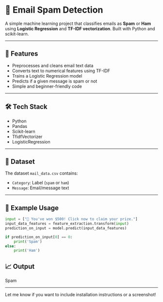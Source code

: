# 📧 Email Spam Detection

A simple machine learning project that classifies emails as **Spam** or **Ham** using **Logistic Regression** and **TF-IDF vectorization**. Built with Python and scikit-learn.

---

## 🚀 Features

- Preprocesses and cleans email text data
- Converts text to numerical features using TF-IDF
- Trains a Logistic Regression model
- Predicts if a given message is spam or not
- Simple and beginner-friendly code

---

## 🛠️ Tech Stack

- Python
- Pandas
- Scikit-learn
- TfidfVectorizer
- LogisticRegression

---

## 📂 Dataset

The dataset `mail_data.csv` contains:
- `Category`: Label (`spam` or `ham`)
- `Message`: Email/message text

---

## 📌 Example Usage

```python
input = ["🎉 You've won $500! Click now to claim your prize."]
input_data_features = feature_extraction.transform(input)
prediction_on_input = model.predict(input_data_features)

if prediction_on_input[0] == 0:
    print('Spam')
else:
    print('Ham')
```
## 📈 Output
Spam

---

Let me know if you want to include installation instructions or a screenshot!
